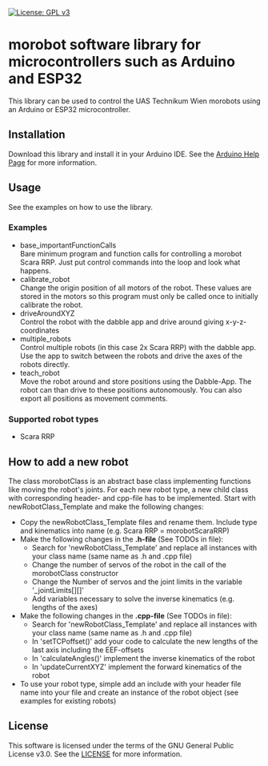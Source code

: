 [![License: GPL v3](https://img.shields.io/badge/License-GPLv3-blue.svg)](https://www.gnu.org/licenses/gpl-3.0)

# morobot software library for microcontrollers such as Arduino and ESP32

This library can be used to control the UAS Technikum Wien morobots using an Arduino or ESP32 microcontroller.

## Installation
Download this library and install it in your Arduino IDE. See the [Arduino Help Page](https://www.arduino.cc/en/guide/libraries#toc4) for more information.

## Usage
See the examples on how to use the library.
### Examples
- base_importantFunctionCalls\
  Bare minimum program and function calls for controlling a morobot Scara RRP. Just put control commands into the loop and look what happens.
- calibrate_robot\
  Change the origin position of all motors of the robot. These values are stored in the motors so this program must only be called once to initially calibrate the robot.
- driveAroundXYZ\
  Control the robot with the dabble app and drive around giving x-y-z-coordinates
- multiple_robots\
  Control multiple robots (in this case 2x Scara RRP) with the dabble app. Use the app to switch between the robots and drive the axes of the robots directly.
- teach_robot\
  Move the robot around and store positions using the Dabble-App. The robot can than drive to these positions autonomously. You can also export all positions as movement comments.
### Supported robot types
- Scara RRP

## How to add a new robot
The class morobotClass is an abstract base class implementing functions like moving the robot's joints. For each new robot type, a new child class with corresponding header- and cpp-file has to be implemented. Start with newRobotClass_Template and make the following changes:
- Copy the newRobotClass_Template files and rename them. Include type and kinematics into name (e.g. Scara RRP = morobotScaraRRP)
- Make the following changes in the **.h-file** (See TODOs in file):
  - Search for 'newRobotClass_Template' and replace all instances with your class name (same name as .h and .cpp file)
  - Change the number of servos of the robot in the call of the morobotClass constructor
  - Change the Number of servos and the joint limits in the variable '_jointLimits[][]'
  - Add variables necessary to solve the inverse kinematics (e.g. lengths of the axes)
- Make the following changes in the **.cpp-file** (See TODOs in file):
  - Search for 'newRobotClass_Template' and replace all instances with your class name (same name as .h and .cpp file)
  - In 'setTCPoffset()' add your code to calculate the new lengths of the last axis including the EEF-offsets
  - In 'calculateAngles()' implement the inverse kinematics of the robot
  - In 'updateCurrentXYZ' implement the forward kinematics of the robot
- To use your robot type, simple add an include with your header file name into your file and create an instance of the robot object (see examples for existing robots)

## License
This software is licensed under the terms of the GNU General Public License v3.0. See the [LICENSE](https://github.com/TW-Robotics/morobot/edit/main/LICENSE) for more information.
